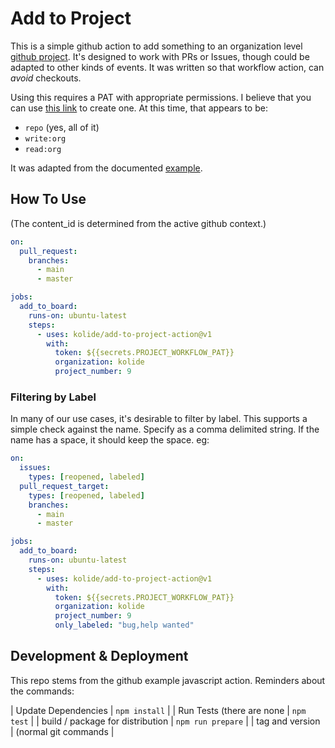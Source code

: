 # Add to Project

This is a simple github action to add something to an organization
level [github
project](https://docs.github.com/en/issues/organizing-your-work-with-project-boards). It's
designed to work with PRs or Issues, though could be adapted to other
kinds of events. It was written so that workflow action, can _avoid_
checkouts.

Using this requires a PAT with appropriate permissions. I believe that
you can use [this
link](https://github.com/settings/tokens/new?scopes=repo,write:org&description=GHPROJECT_TOKEN)
to create one. At this time, that appears to be:
* `repo` (yes, all of it)
* `write:org`
* `read:org`

It was adapted from the documented [example](https://docs.github.com/en/issues/trying-out-the-new-projects-experience/automating-projects).

## How To Use

(The content_id is determined from the active github context.)

``` yaml
on:
  pull_request:
    branches:
      - main
      - master

jobs:
  add_to_board:
    runs-on: ubuntu-latest
    steps:
      - uses: kolide/add-to-project-action@v1
        with:
          token: ${{secrets.PROJECT_WORKFLOW_PAT}}
          organization: kolide
          project_number: 9
```

### Filtering by Label

In many of our use cases, it's desirable to filter by label. This
supports a simple check against the name. Specify as a comma
delimited string. If the name has a space, it should keep the space. eg:

``` yaml
on:
  issues:
    types: [reopened, labeled]
  pull_request_target:
    types: [reopened, labeled]
    branches:
      - main
      - master

jobs:
  add_to_board:
    runs-on: ubuntu-latest
    steps:
      - uses: kolide/add-to-project-action@v1
        with:
          token: ${{secrets.PROJECT_WORKFLOW_PAT}}
          organization: kolide
          project_number: 9
          only_labeled: "bug,help wanted"

```



## Development & Deployment

This repo stems from the github example javascript action. Reminders about the commands:

| Update Dependencies              | `npm install`        |
| Run Tests (there are none        | `npm test`           |
| build / package for distribution | `npm run prepare`    |
| tag and version                  | (normal git commands |
